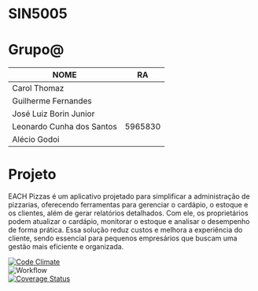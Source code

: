 # SIN5005

# Grupo@

| NOME | RA | 
|----------|:------:|
|Carol Thomaz |
|Guilherme Fernandes | 
|José Luiz Borin Junior | 
|Leonardo Cunha dos Santos | 5965830 |
|Alécio Godoi | 

# Projeto

EACH Pizzas é um aplicativo projetado para simplificar a administração de pizzarias, oferecendo ferramentas para gerenciar o cardápio, o estoque e os clientes, além de gerar relatórios detalhados. Com ele, os proprietários podem atualizar o cardápio, monitorar o estoque e analisar o desempenho de forma prática. Essa solução reduz custos e melhora a experiência do cliente, sendo essencial para pequenos empresários que buscam uma gestão mais eficiente e organizada.

[![Code Climate](https://codeclimate.com/github/cloudfoundry/membrane.png)](https://codeclimate.com/github/a-godoi/appx) </br>
![Workflow](https://github.com/a-godoi/appx/actions/workflows/ci.yml/badge.svg) </br>
[![Coverage Status](https://coveralls.io/repos/github/a-godoi/appx/badge.svg?branch=main)](https://coveralls.io/github/a-godoi/appx?branch=main)

